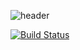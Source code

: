![header](https://cloud.githubusercontent.com/assets/6546265/19172467/516e9348-8c22-11e6-852a-6a822e7d8590.png)

[![Build Status](https://travis-ci.org/davidmigloz/go-bees.svg?branch=master)](https://travis-ci.org/davidmigloz/go-bees)

